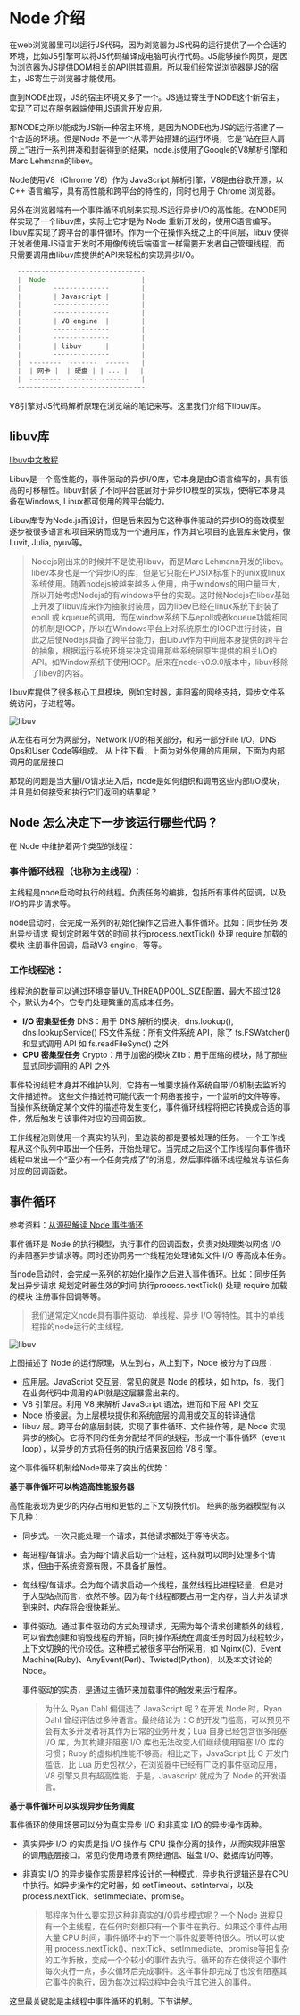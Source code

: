 # Node 介绍

在web浏览器里可以运行JS代码，因为浏览器为JS代码的运行提供了一个合适的环境，比如JS引擎可以将JS代码编译成电脑可执行代码。JS能够操作网页，是因为浏览器为JS提供DOM相关的API供其调用。所以我们经常说浏览器是JS的宿主，JS寄生于浏览器才能使用。

直到NODE出现，JS的宿主环境又多了一个。JS通过寄生于NODE这个新宿主，实现了可以在服务器端使用JS语言开发应用。

那NODE之所以能成为JS新一种宿主环境，是因为NODE也为JS的运行搭建了一个合适的环境。但是Node 不是一个从零开始搭建的运行环境，它是“站在巨人肩膀上”进行一系列拼凑和封装得到的结果，node.js使用了Google的V8解析引擎和Marc Lehmann的libev。

Node使用V8（Chrome V8）作为 JavaScript 解析引擎，V8是由谷歌开源，以 C++ 语言编写，具有高性能和跨平台的特性的，同时也用于 Chrome 浏览器。

另外在浏览器端有一个事件循环机制来实现JS运行异步I/O的高性能。在NODE同样实现了一个libuv库，实际上它才是为 Node 重新开发的，使用C语言编写。libuv库实现了跨平台的事件循环。作为一个在操作系统之上的中间层，libuv 使得开发者使用JS语言开发时不用像传统后端语言一样需要开发者自己管理线程，而只需要调用由libuv库提供的API来轻松的实现异步I/O。

```js
  --------------------------------
  |  Node                        |
  |        --------------        |
  |        | Javascript |        |
  |        --------------        |
  |        --------------        |
  |        | V8 engine  |        |
  |        --------------        |
  |        --------------        |
  |        | libuv      |        |
  |        --------------        |
  |  --------  -------  ------   |
  |  | 网卡 |  | 硬盘 | | ... |   |
  |  --------  ------- -------   |
  --------------------------------
```

V8引擎对JS代码解析原理在浏览端的笔记来写。这里我们介绍下libuv库。

## libuv库

[libuv中文教程](http://luohaha.github.io/Chinese-uvbook/index.html)

Libuv是一个高性能的，事件驱动的异步I/O库，它本身是由C语言编写的，具有很高的可移植性。libuv封装了不同平台底层对于异步IO模型的实现，使得它本身具备在Windows, Linux都可使用的跨平台能力。

Libuv库专为Node.js而设计，但是后来因为它这种事件驱动的异步IO的高效模型逐步被很多语言和项目采纳而成为一个通用库，作为其它项目的底层库来使用，像 Luvit, Julia, pyuv等。

>Nodejs刚出来的时候并不是使用libuv，而是Marc Lehmann开发的libev。libev本身也是一个异步IO的库，但是它只能在POSIX标准下的unix或linux系统使用。随着nodejs被越来越多人使用，由于windows的用户量巨大，所以开始考虑Nodejs的有windows平台的实现。这时候Nodejs在libev基础上开发了libuv库来作为抽象封装层，因为libev已经在linux系统下封装了epoll 或 kqueue的调用，而在window系统下与epoll或者kqueue功能相同的机制是IOCP，所以在Windows平台上对系统原生的IOCP进行封装，自此之后使Nodejs具备了跨平台能力，由Libuv作为中间层本身提供的跨平台的抽象，根据运行系统环境来决定调用那些系统层原生提供的相关I/O的API。如Window系统下使用IOCP。后来在node-v0.9.0版本中，libuv移除了libev的内容。

libuv库提供了很多核心工具模块，例如定时器，非阻塞的网络支持，异步文件系统访问，子进程等。

![libuv](./img/libuv.png)

从左往右可分为两部分，Network I/O的相关部分，和另一部分File I/O，DNS Ops和User Code等组成。
从上往下看，上面为对外使用的应用层，下面为内部调用的底层接口

那现的问题是当大量I/O请求进入后，node是如何组织和调用这些内部I/O模块，并且是如何接受和执行它们返回的结果呢？

## Node 怎么决定下一步该运行哪些代码？

在 Node 中维护着两个类型的线程：

### 事件循环线程（也称为主线程）：

主线程是node启动时执行的线程。负责任务的编排，包括所有事件的回调，以及I/O的异步请求等。

node启动时，会完成一系列的初始化操作之后进入事件循环。比如：同步任务 发出异步请求 规划定时器生效的时间 执行process.nextTick() 处理 require 加载的模块 注册事件回调，启动V8 engine，等等。

### 工作线程池：
线程池的数量可以通过环境变量UV_THREADPOOL_SIZE配置，最大不超过128个，默认为4个。它专门处理繁重的高成本任务。

- **I/O 密集型任务**
DNS：用于 DNS 解析的模块，dns.lookup(), dns.lookupService()
FS文件系统：所有文件系统 API，除了 fs.FSWatcher() 和显式调用 API 如 fs.readFileSync() 之外
- **CPU 密集型任务**
Crypto：用于加密的模块
Zlib：用于压缩的模块，除了那些显式同步调用的 API 之外

事件轮询线程本身并不维护队列，它持有一堆要求操作系统自带I/O机制去监听的文件描述符。 这些文件描述符可能代表一个网络套接字，一个监听的文件等等。 当操作系统确定某个文件的描述符发生变化，事件循环线程将把它转换成合适的事件，然后触发与该事件对应的回调函数。

工作线程池则使用一个真实的队列，里边装的都是要被处理的任务。 一个工作线程从这个队列中取出一个任务，开始处理它。当完成之后这个工作线程向事件循环线程中发出一个“至少有一个任务完成了”的消息，然后事件循环线程触发与该任务对应的回调函数。



## 事件循环

参考资料：[从源码解读 Node 事件循环](https://juejin.im/post/5d439f016fb9a06b29752d5a)

事件循环是 Node 的执行模型，执行事件的回调函数，负责对处理类似网络 I/O 的非阻塞异步请求等。同时还协同另一个线程池处理诸如文件 I/O 等高成本任务。

当node启动时，会完成一系列的初始化操作之后进入事件循环。比如：同步任务 发出异步请求 规划定时器生效的时间 执行process.nextTick() 处理 require 加载的模块 注册事件回调等等。

> 我们通常定义node具有事件驱动、单线程、异步 I/O 等特性。其中的单线程指的node运行的主线程。

![libuv](./img/event_loop.png)

上图描述了 Node 的运行原理，从左到右，从上到下，Node 被分为了四层：

- 应用层。JavaScript 交互层，常见的就是 Node 的模块，如 http，fs，我们在业务代码中调用的API就是这层暴露出来的。
- V8 引擎层。利用 V8 来解析 JavaScript 语法，进而和下层 API 交互
- Node 桥接层。为上层模块提供和系统底层的调用或交互的转译通信
- libuv 层。跨平台的底层封装，实现了事件循环、文件操作等，是 Node 实现异步的核心。它将不同的任务分配给不同的线程，形成一个事件循环（event loop），以异步的方式将任务的执行结果返回给 V8 引擎。


这个事件循环机制给Node带来了突出的优势：

**基于事件循环可以构造高性能服务器**

高性能表现为更少的内存占用和更低的上下文切换代价。
经典的服务器模型有以下几种：

- 同步式。一次只能处理一个请求，其他请求都处于等待状态。
- 每进程/每请求。会为每个请求启动一个进程，这样就可以同时处理多个请求，但由于系统资源有限，不具备扩展性。
- 每线程/每请求。会为每个请求启动一个线程，虽然线程比进程轻量，但是对于大型站点而言，依然不够。因为每个线程都要占用一定内存，当大并发请求到来时，内存将会很快耗光。
- 事件驱动。通过事件驱动的方式处理请求，无需为每个请求创建额外的线程，可以省去创建和销毁线程的开销，同时操作系统在调度任务时因为线程较少，上下文切换的代价较低。这种模式被很多平台所采用，如 Nginx(C)、Event Machine(Ruby)、AnyEvent(Perl)、Twisted(Python)，以及本文讨论的 Node。

    事件驱动的实质，是通过主循环来加载事件的触发来运行程序。

    > 为什么 Ryan Dahl 偏偏选了 JavaScript 呢？在开发 Node 时，Ryan Dahl 曾经评估过多种语言。最终结论为：C 的开发门槛高，可以预见不会有太多开发者将其作为日常的业务开发；Lua 自身已经包含很多阻塞 I/O 库，为其构建非阻塞 I/O 库也无法改变人们继续使用阻塞 I/O 库的习惯；Ruby 的虚拟机性能不够高。相比之下，JavaScript 比 C 开发门槛低，比 Lua 历史包袱少，在浏览器中已经有广泛的事件驱动应用，V8 引擎又具有超高性能，于是，Javascript 就成为了 Node 的开发语言。


**基于事件循环可以实现异步任务调度**

事件循环的使用场景可以分为真实异步 I/O 和非真实 I/O 的异步操作两种。

- 真实异步 I/O 的实质是指 I/O 操作与 CPU 操作分离的操作，从而实现非阻塞的调用底层接口。常见的使用场景有网络通信、磁盘 I/O、数据库访问等。
- 非真实 I/O 的异步操作实质是程序设计的一种模式，异步执行逻辑还是在CPU中执行。如异步操作的定时器，如 setTimeout、setInterval，以及 process.nextTick、setImmediate、promise。

    >那程序为什么要实现这种非真实的I/O异步模式呢？一个 Node 进程只有一个主线程，在任何时刻都只有一个事件在执行。如果这个事件占用大量 CPU 时间，事件循环中的下一个事件就要等待很久。所以可以使用 process.nextTick()、nextTick、setImmediate、promise等把复杂的工作拆散，变成一个个较小的事件去执行。循环的存在使得这个事件每次执行一点，多次循环后完成事件。这样事件即完成了也没有阻塞其它事件的执行，因为每次过程过程中会执行其它进入的事件。

这里最关键就是主线程中事件循环的机制。下节讲解。






